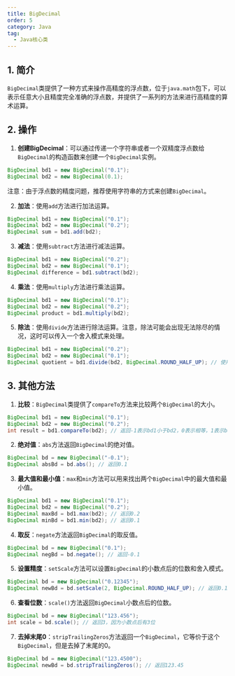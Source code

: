 ```yaml
---
title: BigDecimal
order: 5
category: Java
tag:
  - Java核心类
---
```


## 1. 简介

`BigDecimal`类提供了一种方式来操作高精度的浮点数，位于`java.math`包下，可以表示任意大小且精度完全准确的浮点数，并提供了一系列的方法来进行高精度的算术运算。

## 2. 操作

1. **创建BigDecimal**：可以通过传递一个字符串或者一个双精度浮点数给`BigDecimal`的构造函数来创建一个`BigDecimal`实例。

```java
BigDecimal bd1 = new BigDecimal("0.1");
BigDecimal bd2 = new BigDecimal(0.1);
```

注意：由于浮点数的精度问题，推荐使用字符串的方式来创建`BigDecimal`。

2. **加法**：使用`add`方法进行加法运算。

```java
BigDecimal bd1 = new BigDecimal("0.1");
BigDecimal bd2 = new BigDecimal("0.2");
BigDecimal sum = bd1.add(bd2);
```

3. **减法**：使用`subtract`方法进行减法运算。

```java
BigDecimal bd1 = new BigDecimal("0.2");
BigDecimal bd2 = new BigDecimal("0.1");
BigDecimal difference = bd1.subtract(bd2);
```

4. **乘法**：使用`multiply`方法进行乘法运算。

```java
BigDecimal bd1 = new BigDecimal("0.1");
BigDecimal bd2 = new BigDecimal("0.2");
BigDecimal product = bd1.multiply(bd2);
```

5. **除法**：使用`divide`方法进行除法运算。注意，除法可能会出现无法除尽的情况，这时可以传入一个舍入模式来处理。

```java
BigDecimal bd1 = new BigDecimal("0.2");
BigDecimal bd2 = new BigDecimal("0.1");
BigDecimal quotient = bd1.divide(bd2, BigDecimal.ROUND_HALF_UP); // 使用四舍五入的舍入模式
```

## 3. 其他方法

1. **比较**：`BigDecimal`类提供了`compareTo`方法来比较两个`BigDecimal`的大小。

```java
BigDecimal bd1 = new BigDecimal("0.1");
BigDecimal bd2 = new BigDecimal("0.2");
int result = bd1.compareTo(bd2); // 返回-1表示bd1小于bd2，0表示相等，1表示bd1大于bd2
```

2. **绝对值**：`abs`方法返回`BigDecimal`的绝对值。

```java
BigDecimal bd = new BigDecimal("-0.1");
BigDecimal absBd = bd.abs(); // 返回0.1
```

3. **最大值和最小值**：`max`和`min`方法可以用来找出两个`BigDecimal`中的最大值和最小值。

```java
BigDecimal bd1 = new BigDecimal("0.1");
BigDecimal bd2 = new BigDecimal("0.2");
BigDecimal maxBd = bd1.max(bd2); // 返回0.2
BigDecimal minBd = bd1.min(bd2); // 返回0.1
```

4. **取反**：`negate`方法返回`BigDecimal`的取反值。

```java
BigDecimal bd = new BigDecimal("0.1");
BigDecimal negBd = bd.negate(); // 返回-0.1
```

5. **设置精度**：`setScale`方法可以设置`BigDecimal`的小数点后的位数和舍入模式。

```java
BigDecimal bd = new BigDecimal("0.12345");
BigDecimal newBd = bd.setScale(2, BigDecimal.ROUND_HALF_UP); // 返回0.12
```

6. **查看位数**：`scale()`方法返回`BigDecimal`小数点后的位数。

```java
BigDecimal bd = new BigDecimal("123.456");
int scale = bd.scale(); // 返回3，因为小数点后有3位
```

7. **去掉末尾0**：`stripTrailingZeros`方法返回一个`BigDecimal`，它等价于这个`BigDecimal`，但是去掉了末尾的0。

```java
BigDecimal bd = new BigDecimal("123.4500");
BigDecimal newBd = bd.stripTrailingZeros(); // 返回123.45
```
